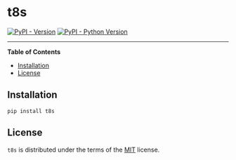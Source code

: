 # t8s

[![PyPI - Version](https://img.shields.io/pypi/v/t8s.svg)](https://pypi.org/project/t8s)
[![PyPI - Python Version](https://img.shields.io/pypi/pyversions/t8s.svg)](https://pypi.org/project/t8s)

-----

**Table of Contents**

- [Installation](#installation)
- [License](#license)

## Installation

```console
pip install t8s
```

## License

`t8s` is distributed under the terms of the [MIT](https://spdx.org/licenses/MIT.html) license.
